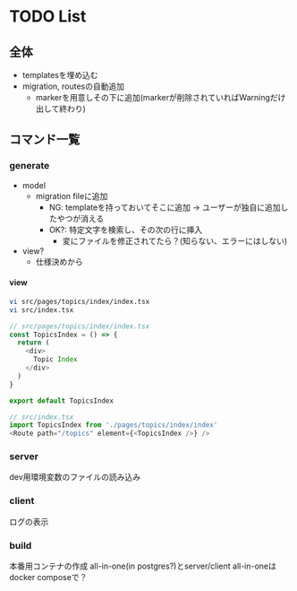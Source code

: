 # TODO List

## 全体

- templatesを埋め込む
- migration, routesの自動追加
  - markerを用意しその下に追加(markerが削除されていればWarningだけ出して終わり)

## コマンド一覧

### generate

- model
  - migration fileに追加
    - NG: templateを持っておいてそこに追加 → ユーザーが独自に追加したやつが消える
    - OK?: 特定文字を検索し、その次の行に挿入
      - 変にファイルを修正されてたら？(知らない、エラーにはしない)
- view?
  - 仕様決めから

#### view

```bash
vi src/pages/topics/index/index.tsx
vi src/index.tsx
```

```js
// src/pages/topics/index/index.tsx
const TopicsIndex = () => {
  return (
    <div>
      Topic Index
    </div>
  )
}

export default TopicsIndex

// src/index.tsx
import TopicsIndex from './pages/topics/index/index'
<Route path="/topics" element={<TopicsIndex />} />
```

### server

dev用環境変数のファイルの読み込み

### client

ログの表示

### build

本番用コンテナの作成
all-in-one(in postgres?)とserver/client
all-in-oneはdocker composeで？
